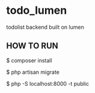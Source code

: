 # todo_lumen
todolist backend built on lumen

## HOW TO RUN
$ composer install

$ php artisan migrate

$ php -S localhost:8000 -t public
